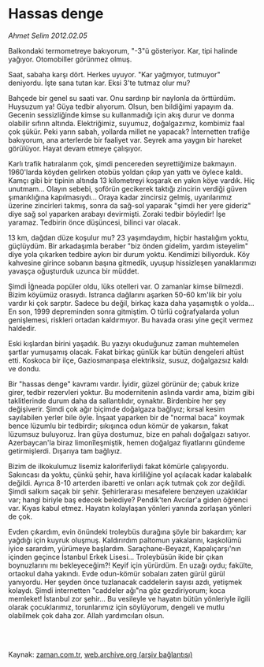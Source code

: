 # Hassas denge

*Ahmet Selim 2012.02.05*

<td class="columnist-detail">
<p>Balkondaki termometreye bakıyorum, "-3"ü gösteriyor. Kar, tipi halinde yağıyor. Otomobiller görünmez olmuş.</p>
<p>
<div id="haberMetinDiv">
<p>Saat, sabaha karşı dört. Herkes uyuyor. "Kar yağmıyor, tutmuyor" deniyordu. İşte sana tutan kar. Eksi 3'te tutmaz olur mu?
<p> Bahçede bir genel su saati var. Onu sardırıp bir naylonla da örttürdüm. Huysuzum ya! Güya tedbir alıyorum. Olsun, ben bildiğimi yapayım da. Gecenin sessizliğinde kimse su kullanmadığı için akış durur ve donma olabilir sıfırın altında. Elektriğimiz, suyumuz, doğalgazımız, kombimiz faal çok şükür. Peki yarın sabah, yollarda millet ne yapacak? İnternetten trafiğe bakıyorum, ana arterlerde bir faaliyet var. Seyrek ama yaygın bir hareket görülüyor. Hayat devam etmeye çalışıyor.
<p> Karlı trafik hatıralarım çok, şimdi pencereden seyrettiğimize bakmayın. 1960'larda köyden gelirken otobüs yoldan çıkıp yan yattı ve öylece kaldı. Kamçı gibi bir tipinin altında 13 kilometreyi koşarak en yakın köye vardık. Hiç unutmam... Olayın sebebi, şoförün gecikerek taktığı zincirin verdiği güven şımarıklığına kapılmasıydı... Oraya kadar zincirsiz gelmiş, uyarılarımız üzerine zincirleri takmış, sonra da sağ-sol yaparak "şimdi her yere gideriz" diye sağ sol yaparken arabayı devirmişti. Zoraki tedbir böyledir! İşe yaramaz. Tedbirin önce düşüncesi, bilinci var olacak.
<p> 13 km, dağdan düze koşulur mu? 23 yaşımdaydım, hiçbir hastalığım yoktu, güçlüydüm. Bir arkadaşımla beraber "biz önden gidelim, yardım isteyelim" diye yola çıkarken tedbire aykırı bir durum yoktu. Kendimizi biliyorduk. Köy kahvesine girince sobanın başına gitmedik, uyuşup hissizleşen yanaklarımızı yavaşça oğuşturduk uzunca bir müddet.
<p> Şimdi İğneada popüler oldu, lüks otelleri var. O zamanlar kimse bilmezdi. Bizim köyümüz orasıydı. Istranca dağlarını aşarken 50-60 km'lik bir yolu vardır ki çok sarptır. Sadece bu değil, birkaç kaza daha yaşamıştık o yolda... En son, 1999 depreminden sonra gitmiştim. O türlü coğrafyalarda yolun genişlemesi, riskleri ortadan kaldırmıyor. Bu havada orası yine geçit vermez haldedir.
<p> Eski kışlardan birini yaşadık. Bu yazıyı okuduğunuz zaman muhtemelen şartlar yumuşamış olacak. Fakat birkaç günlük kar bütün dengeleri altüst etti. Koskoca bir ilçe, Gaziosmanpaşa elektriksiz, susuz, doğalgazsız kaldı ve dondu.
<p> Bir "hassas denge" kavramı vardır. İyidir, güzel görünür de; çabuk krize girer, tedbir rezervleri yoktur. Bu modernitenin aslında vardır ama, bizim gibi taklitlerinde durum daha da sallantılıdır, oynaktır. Birdenbire her şey değişiverir. Şimdi çok ağır biçimde doğalgaza bağlıyız; kırsal kesim sayılabilen yerler bile öyle. İnşaat yaparken bir de "normal baca" koymak bence lüzumlu bir tedbirdir; sıkışınca odun kömür de yakarsın, fakat lüzumsuz buluyoruz. İran güya dostumuz, bize en pahalı doğalgazı satıyor. Azerbaycan'la biraz limonîleşmiştik, hemen doğalgaz fiyatlarını gündeme getirmişlerdi. Dışarıya tam bağlıyız.
<p> Bizim de ilkokulumuz lisemiz kaloriferliydi fakat kömürle çalışıyordu. Sakıncası da yoktu, çünkü şehir, hava kirliliğine yol açılacak kadar kalabalık değildi. Ayrıca 8-10 arterden ibaretti ve onları açık tutmak çok zor değildi. Şimdi salkım saçak bir şehir. Şehirlerarası mesafelere benzeyen uzaklıklar var; hangi biriyle baş edecek belediye? Pendik'ten Avcılar'a giden öğrenci var. Kıyas kabul etmez. Hayatın kolaylaşan yönleri yanında zorlaşan yönleri de çok.
<p> Evden çıkardım, evin önündeki troleybüs durağına şöyle bir bakardım; kar yağdığı için kuyruk oluşmuş. Kaldırırdım paltomun yakalarını, kaşkolümü iyice sarardım, yürümeye başlardım. Saraçhane-Beyazıt, Kapalıçarşı'nın içinden geçince İstanbul Erkek Lisesi... Troleybüsün ikide bir çıkan boynuzlarını mı bekleyeceğim?! Keyif için yürürdüm. En uzağı oydu; fakülte, ortaokul daha yakındı. Evde odun-kömür sobaları zaten gürül gürül yanıyordu. Her şeyden önce tuzlanacak caddelerin sayısı azdı, yetişmek kolaydı. Şimdi internetten "caddeler ağı"na göz gezdiriyorum; koca memleket! İstanbul zor şehir... Bu vesileyle ve hayatın bütün yönleriyle ilgili olarak çocuklarımız, torunlarımız için söylüyorum, dengeli ve mutlu olabilmek çok daha zor. Allah yardımcıları olsun. </p></p></p></p></p></p></p></p></p></div>
</p>


<p><br>
		 </br></p></td>

Kaynak: [zaman.com.tr](http://zaman.com.tr/yazar.do?yazino=1240400), [web.archive.org (arşiv bağlantısı)](http://web.archive.org/web/20120312035621/http://zaman.com.tr:80/yazar.do?yazino=1240400)
